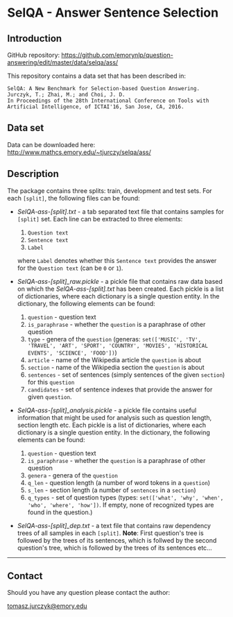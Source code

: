 # SelQA - Answer Sentence Selection

## Introduction

GitHub repository: https://github.com/emorynlp/question-answering/edit/master/data/selqa/ass/  

This repository contains a data set that has been described in:  

```
SelQA: A New Benchmark for Selection-based Question Answering.  
Jurczyk, T.; Zhai, M.; and Choi, J. D.  
In Proceedings of the 28th International Conference on Tools with Artificial Intelligence, of ICTAI'16, San Jose, CA, 2016. 
```


## Data set

Data can be downloaded here: http://www.mathcs.emory.edu/~tjurczy/selqa/ass/


## Description

The package contains three splits: train, development and test sets.
For each `[split]`, the following files can be found:

- *SelQA-ass-[split].txt* - a tab separated text file that contains samples for `[split]` set. Each line can be extracted to three elements:
  1. `Question text`
  2. `Sentence text`
  3. `Label`

  where `Label` denotes whether this `Sentence text` provides the answer for the `Question text` (can be `0` or `1`).
  
- *SelQA-ass-[split]_raw.pickle* - a pickle file that contains raw data based on which the *SelQA-ass-[split].txt* has been created. Each pickle is a list of dictionaries, where each dictionary is a single question entity. In the dictionary, the following elements can be found:
  1. `question` - question text
  2. `is_paraphrase` - whether the `question` is a paraphrase of other question
  3. `type` - genera of the `question` (generas: `set(['MUSIC', 'TV', 'TRAVEL', 'ART', 'SPORT', 'COUNTRY', 'MOVIES', 'HISTORICAL EVENTS', 'SCIENCE', 'FOOD'])`)
  4. `article` - name of the Wikipedia article the `question` is about
  5. `section` - name of the Wikipedia section the `question` is about
  6. `sentences` - set of sentences (simply sentences of the given `section`) for this `question`
  7. `candidates` - set of sentence indexes that provide the answer for given `question`.

- *SelQA-ass-[split]_analysis.pickle* - a pickle file contains useful information that might be used for analysis such as question length, section length etc. Each pickle is a list of dictionaries, where each dictionary is a single question entity. In the dictionary, the following elements can be found:
  1. `question` - question text
  2. `is_paraphrase` - whether the `question` is a paraphrase of other question
  3. `genera` - genera of the `question`
  4. `q_len` - question length (a number of word tokens in a `question`)
  5. `s_len` - section length (a number of `sentences` in a `section`)
  6. `q_types` - set of question types (types: `set(['what', 'why', 'when', 'who', 'where', 'how'])`. If empty, none of recognized types are found in the question.)

- *SelQA-ass-[split]_dep.txt* - a text file that contains raw dependency trees of all samples in each `[split]`. __Note__: First question's tree is followed by the trees of its sentences, which is follwed by the second question's tree, which is followed by the trees of its sentences etc...

------------------

## Contact

Should you have any question please contact the author:

tomasz.jurczyk@emory.edu
